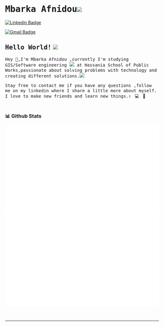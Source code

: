 # <samp>Mbarka Afnidou</samp><img src="AfnidouMbarka/assets/afnidou.gif" width="30px">

[![Linkedin Badge](https://img.shields.io/badge/LinkedIn-%230077B5.svg?&style=flat-square&logo=linkedin&logoColor=white&color=071A2C&link=https://www.linkedin.com/in/mupezzuol/)](https://www.linkedin.com/in/m-barka-afnidou/)


[![Gmail Badge](https://img.shields.io/badge/Gmail-%231877F2.svg?&style=flat-square&logo=gmail&logoColor=white&color=071A2C&link=mailto:murillo.pezzuol@gmail.com)](hananfd172@gmail.com)

## <samp>Hello World!</samp> <img src="AfnidouMbark/assets/earth.gif" width="22px">

<samp>Hey 👋,I'm Mbarka Afnidou ,currently I'm studying GIS/Software engineering <img src="AfnidouMbark/assets/developer.gif" width="30px"> at Hassania School of Public Works,passionate about solving problems with technology and creating different solutions.</samp><img src="https://media.giphy.com/media/WUlplcMpOCEmTGBtBW/giphy.gif" width="24">

<samp>Stay free to contact me if you have any questions ,follow me on my linkedin where I share a little more about myself. I love to make new friends and learn new things.✌</samp> &nbsp; 💻 &nbsp; 🚀
<br>
<br>
### 📊 Github Stats
<a href='https://github.com/rahul-jha98/github-stats-transparent'>
  
![Stats Overview](https://raw.githubusercontent.com/rahul-jha98/github-stats-transparent/output/generated/overview.svg)
![Most Used Languages](https://raw.githubusercontent.com/rahul-jha98/github-stats-transparent/output/generated/languages.svg)

</a>

<br>

---
